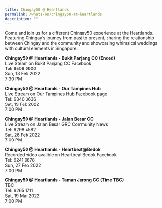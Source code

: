 ```yaml
---
title: Chingay50 @ Heartlands
permalink: /whats-on/chingay50-at-heartlands
description: ""
---
```

Come and join us for a different Chingay50 experience at the Heartlands. Featuring Chingay’s journey from past to present, sharing the relationship between Chingay and the community and showcasing whimsical weddings with cultural elements in Singapore.

**Chingay50 @ Heartlands - Bukit Panjang CC (Ended)**<br>
Live Steam on Bukit Panjang CC Facebook<br>
Tel: 6506 0900<br>
Sun, 13 Feb 2022<br>
7:30 PM

**Chingay50 @ Heartlands - Our Tampines Hub**<br>
Live Stream on Our Tampines Hub Facebook page<br>
Tel: 6340 3636<br>
Sat, 19 Feb 2022<br>
7:00 PM

**Chingay50 @ Heartlands - Jalan Besar CC**<br>
Live Stream on Jalan Besar GRC Community News<br>
Tel: 6298 4582<br>
Sat, 26 Feb 2022<br>
7:00 PM

**Chingay50 @ Heartlands - Heartbeat@Bedok**<br>
Recorded video availble on Heartbeat Bedok Facebook<br>
Tel: 6241 9878<br>
Sun, 27 Feb 2022<br>
7:00 PM

**Chingay50 @ Heartlands - Taman Jurong CC (Time TBC)**<br>
TBC<br>
Tel: 6265 1711<br>
Sat, 19 Mar 2022<br>
7:00 PM